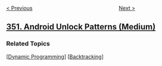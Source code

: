 <!--|This file generated by command(leetcode description); DO NOT EDIT.    |-->
<!--+----------------------------------------------------------------------+-->
<!--|@author    openset <openset.wang@gmail.com>                           |-->
<!--|@link      https://github.com/openset                                 |-->
<!--|@home      https://github.com/openset/leetcode                        |-->
<!--+----------------------------------------------------------------------+-->

[< Previous](https://github.com/openset/leetcode/tree/master/problems/intersection-of-two-arrays-ii "Intersection of Two Arrays II")
　　　　　　　　　　　　　　　　
[Next >](https://github.com/openset/leetcode/tree/master/problems/data-stream-as-disjoint-intervals "Data Stream as Disjoint Intervals")

## [351. Android Unlock Patterns (Medium)](https://leetcode.com/problems/android-unlock-patterns "安卓系统手势解锁")



### Related Topics
  [[Dynamic Programming](https://github.com/openset/leetcode/tree/master/tag/dynamic-programming/README.md)]
  [[Backtracking](https://github.com/openset/leetcode/tree/master/tag/backtracking/README.md)]
